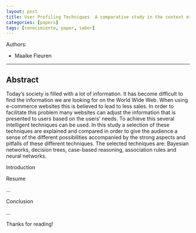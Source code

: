 ```yaml
---
layout: post
title: User Profiling Techniques  A comparative study in the context of e-commerce websites
categories: [papers]
tags: [conocimiento, paper, saber]
---
```


<!--Resumen-->

Authors:

- Maaike Fleuren

---
<!--more-->

## Abstract

Today’s society is filled with a lot of information. It has become difficult to find the information we are looking for on the World Wide Web. When using e-commerce websites this is believed to lead to less sales. In order to facilitate this problem many websites can adjust the information that is presented to users based on the users’ needs. To achieve this several intelligent techniques can be used. In this study a selection of these techniques are explained and compared in order to give the audience a sense of the different possibilities accompanied by the strong aspects and pitfalls of these different techniques. The selected techniques are: Bayesian networks, decision trees, case-based reasoning, association rules and neural networks.

Introduction


Resume

...

Conclusion

...
  
Thanks for reading!
